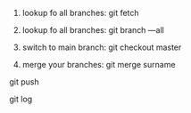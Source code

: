 1) lookup fo all branches: git fetch

2) lookup fo all branches: git branch —all

3) switch to main branch: git checkout master

4) merge your branches: git merge surname

git push

git log
